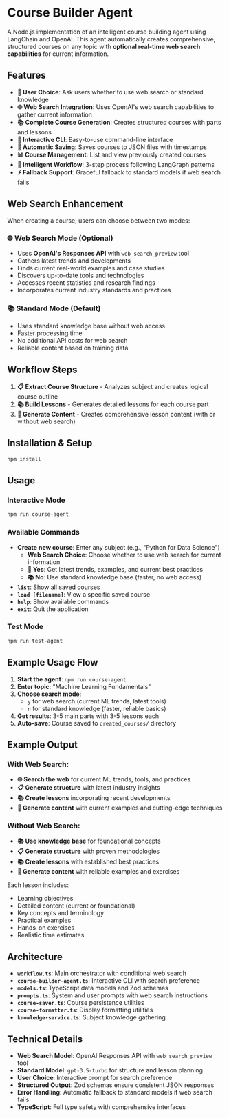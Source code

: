 # Course Builder Agent

A Node.js implementation of an intelligent course building agent using LangChain and OpenAI. This agent automatically creates comprehensive, structured courses on any topic with **optional real-time web search capabilities** for current information.

## Features

- **🤔 User Choice**: Ask users whether to use web search or standard knowledge
- **🌐 Web Search Integration**: Uses OpenAI's web search capabilities to gather current information
- **📚 Complete Course Generation**: Creates structured courses with parts and lessons
- **🎯 Interactive CLI**: Easy-to-use command-line interface
- **💾 Automatic Saving**: Saves courses to JSON files with timestamps
- **📊 Course Management**: List and view previously created courses
- **🔄 Intelligent Workflow**: 3-step process following LangGraph patterns
- **⚡ Fallback Support**: Graceful fallback to standard models if web search fails

## Web Search Enhancement

When creating a course, users can choose between two modes:

### 🌐 Web Search Mode (Optional)
- Uses **OpenAI's Responses API** with `web_search_preview` tool
- Gathers latest trends and developments
- Finds current real-world examples and case studies
- Discovers up-to-date tools and technologies
- Accesses recent statistics and research findings
- Incorporates current industry standards and practices

### 📚 Standard Mode (Default)
- Uses standard knowledge base without web access
- Faster processing time
- No additional API costs for web search
- Reliable content based on training data

## Workflow Steps

1. **📋 Extract Course Structure** - Analyzes subject and creates logical course outline
2. **📚 Build Lessons** - Generates detailed lessons for each course part  
3. **📝 Generate Content** - Creates comprehensive lesson content (with or without web search)

## Installation & Setup

```bash
npm install
```

## Usage

### Interactive Mode
```bash
npm run course-agent
```

### Available Commands
- **Create new course**: Enter any subject (e.g., "Python for Data Science")
  - **Web Search Choice**: Choose whether to use web search for current information
  - **📍 Yes**: Get latest trends, examples, and current best practices
  - **📚 No**: Use standard knowledge base (faster, no web access)
- **`list`**: Show all saved courses
- **`load [filename]`**: View a specific saved course
- **`help`**: Show available commands
- **`exit`**: Quit the application

### Test Mode
```bash
npm run test-agent
```

## Example Usage Flow

1. **Start the agent**: `npm run course-agent`
2. **Enter topic**: "Machine Learning Fundamentals"
3. **Choose search mode**: 
   - `y` for web search (current ML trends, latest tools)
   - `n` for standard knowledge (faster, reliable basics)
4. **Get results**: 3-5 main parts with 3-5 lessons each
5. **Auto-save**: Course saved to `created_courses/` directory

## Example Output

### With Web Search:
- **🌐 Search the web** for current ML trends, tools, and practices
- **📋 Generate structure** with latest industry insights
- **📚 Create lessons** incorporating recent developments
- **📝 Generate content** with current examples and cutting-edge techniques

### Without Web Search:
- **📚 Use knowledge base** for foundational concepts
- **📋 Generate structure** with proven methodologies
- **📚 Create lessons** with established best practices
- **📝 Generate content** with reliable examples and exercises

Each lesson includes:
- Learning objectives
- Detailed content (current or foundational)
- Key concepts and terminology
- Practical examples
- Hands-on exercises
- Realistic time estimates

## Architecture

- **`workflow.ts`**: Main orchestrator with conditional web search
- **`course-builder-agent.ts`**: Interactive CLI with search preference
- **`models.ts`**: TypeScript data models and Zod schemas
- **`prompts.ts`**: System and user prompts with web search instructions
- **`course-saver.ts`**: Course persistence utilities
- **`course-formatter.ts`**: Display formatting utilities
- **`knowledge-service.ts`**: Subject knowledge gathering

## Technical Details

- **Web Search Model**: OpenAI Responses API with `web_search_preview` tool
- **Standard Model**: `gpt-3.5-turbo` for structure and lesson planning
- **User Choice**: Interactive prompt for search preference
- **Structured Output**: Zod schemas ensure consistent JSON responses
- **Error Handling**: Automatic fallback to standard models if web search fails
- **TypeScript**: Full type safety with comprehensive interfaces 